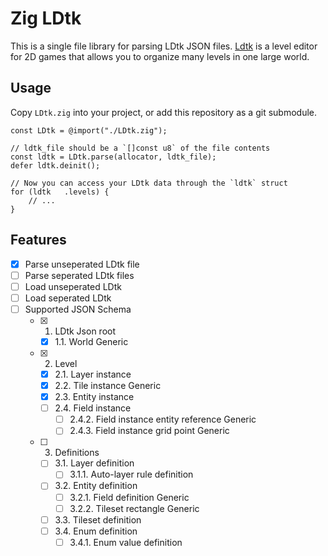 # Zig LDtk

This is a single file library for parsing LDtk JSON files. [Ldtk](https://ldtk.io/) is a level editor for 2D games that allows you to organize many levels in one large world.

## Usage

Copy `LDtk.zig` into your project, or add this repository as a git submodule.

```zig
const LDtk = @import("./LDtk.zig");

// ldtk_file should be a `[]const u8` of the file contents
const ldtk = LDtk.parse(allocator, ldtk_file);
defer ldtk.deinit();

// Now you can access your LDtk data through the `ldtk` struct
for (ldtk   .levels) {
    // ...
}
```

## Features

- [x] Parse unseperated LDtk file
- [ ] Parse seperated LDtk files
- [ ] Load unseperated LDtk
- [ ] Load seperated LDtk
- [ ] Supported JSON Schema
    - [x] 1. LDtk Json root
        - [x] 1.1. World Generic
    - [x] 2. Level
        - [x] 2.1. Layer instance
        - [x] 2.2. Tile instance Generic
        - [x] 2.3. Entity instance
        - [ ] 2.4. Field instance
            - [ ] 2.4.2. Field instance entity reference Generic
            - [ ] 2.4.3. Field instance grid point Generic
    - [ ] 3. Definitions
        - [ ] 3.1. Layer definition
            - [ ] 3.1.1. Auto-layer rule definition
        - [ ] 3.2. Entity definition
            - [ ] 3.2.1. Field definition Generic
            - [ ] 3.2.2. Tileset rectangle Generic
        - [ ] 3.3. Tileset definition
        - [ ] 3.4. Enum definition
            - [ ] 3.4.1. Enum value definition
